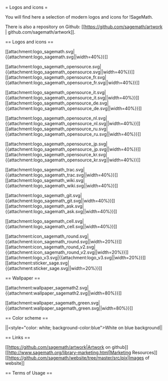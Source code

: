= Logos and icons =

You will find here a selection of modern logos and icons for !SageMath.

There is also a repository on Github: [[https://github.com/sagemath/artwork | github.com/sagemath/artwork]].

== Logos and icons ==

[[attachment:logo_sagemath.svg|{{attachment:logo_sagemath.svg||width=40%}}]] 

[[attachment:logo_sagemath_opensource.svg|{{attachment:logo_sagemath_opensource.svg||width=40%}}]]
[[attachment:logo_sagemath_opensource_fr.svg|{{attachment:logo_sagemath_opensource_fr.svg||width=40%}}]] 

[[attachment:logo_sagemath_opensource_it.svg|{{attachment:logo_sagemath_opensource_it.svg||width=40%}}]]
[[attachment:logo_sagemath_opensource_de.svg|{{attachment:logo_sagemath_opensource_de.svg||width=40%}}]] 

[[attachment:logo_sagemath_opensource_nl.svg|{{attachment:logo_sagemath_opensource_nl.svg||width=40%}}]]
[[attachment:logo_sagemath_opensource_ru.svg|{{attachment:logo_sagemath_opensource_ru.svg||width=40%}}]] 

[[attachment:logo_sagemath_opensource_jp.svg|{{attachment:logo_sagemath_opensource_jp.svg||width=40%}}]] 
[[attachment:logo_sagemath_opensource_kr.svg|{{attachment:logo_sagemath_opensource_kr.svg||width=40%}}]] 

[[attachment:logo_sagemath_trac.svg|{{attachment:logo_sagemath_trac.svg||width=40%}}]]
[[attachment:logo_sagemath_wiki.svg|{{attachment:logo_sagemath_wiki.svg||width=40%}}]] 

[[attachment:logo_sagemath_git.svg|{{attachment:logo_sagemath_git.svg||width=40%}}]]
[[attachment:logo_sagemath_ask.svg|{{attachment:logo_sagemath_ask.svg||width=40%}}]] 

[[attachment:logo_sagemath_cell.svg|{{attachment:logo_sagemath_cell.svg||width=40%}}]] 

[[attachment:icon_sagemath_round.svg|{{attachment:icon_sagemath_round.svg||width=20%}}]]
[[attachment:icon_sagemath_round_v2.svg|{{attachment:icon_sagemath_round_v2.svg||width=20%}}]]
[[attachment:logo_v3.svg|{{attachment:logo_v3.svg||width=20%}}]]
[[attachment:sticker_sage.svg|{{attachment:sticker_sage.svg||width=20%}}]]

== Wallpaper ==

[[attachment:wallpaper_sagemath2.svg|{{attachment:wallpaper_sagemath2.svg||width=80%}}]] 

[[attachment:wallpaper_sagemath_green.svg|{{attachment:wallpaper_sagemath_green.svg||width=80%}}]] 

== Color scheme ==

||<style="color: white; background-color:blue">White on blue background||

== Links ==

[[https://github.com/sagemath/artwork|Artwork on github]]
[[http://www.sagemath.org/library-marketing.html|Marketing Resources]]
[[https://github.com/sagemath/website/tree/master/src/pix|Images of website]]

== Terms of Usage ==

